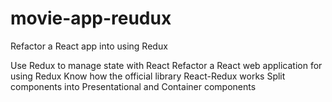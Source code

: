 # movie-app-reudux
Refactor a React app into using Redux

Use Redux to manage state with React
Refactor a React web application for using Redux
Know how the official library React-Redux works
Split components into Presentational and Container components
